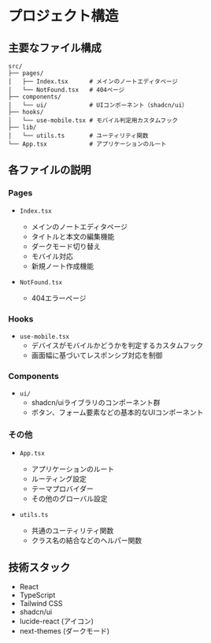 
# プロジェクト構造

## 主要なファイル構成

```
src/
├── pages/
│   ├── Index.tsx      # メインのノートエディタページ
│   └── NotFound.tsx   # 404ページ
├── components/
│   └── ui/            # UIコンポーネント（shadcn/ui）
├── hooks/
│   └── use-mobile.tsx # モバイル判定用カスタムフック
├── lib/
│   └── utils.ts       # ユーティリティ関数
└── App.tsx            # アプリケーションのルート
```

## 各ファイルの説明

### Pages

- `Index.tsx`
  - メインのノートエディタページ
  - タイトルと本文の編集機能
  - ダークモード切り替え
  - モバイル対応
  - 新規ノート作成機能

- `NotFound.tsx`
  - 404エラーページ

### Hooks

- `use-mobile.tsx`
  - デバイスがモバイルかどうかを判定するカスタムフック
  - 画面幅に基づいてレスポンシブ対応を制御

### Components

- `ui/`
  - shadcn/uiライブラリのコンポーネント群
  - ボタン、フォーム要素などの基本的なUIコンポーネント

### その他

- `App.tsx`
  - アプリケーションのルート
  - ルーティング設定
  - テーマプロバイダー
  - その他のグローバル設定

- `utils.ts`
  - 共通のユーティリティ関数
  - クラス名の結合などのヘルパー関数

## 技術スタック

- React
- TypeScript
- Tailwind CSS
- shadcn/ui
- lucide-react (アイコン)
- next-themes (ダークモード)


